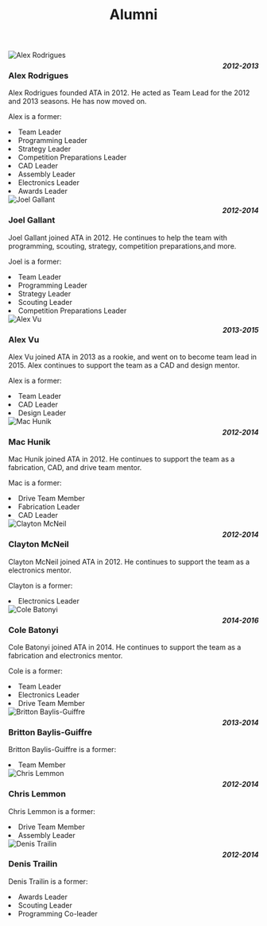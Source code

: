 ﻿---
layout: team 
title: Alumni 
files: |
 <link href="/resources/css/snav.css" rel="stylesheet">
 <link href="/resources/css/card.css" rel="stylesheet">
---
<main role="main">
	<div class="album py-4">
		<div class="container">
			<div class="row">
				<div class="col-md-4">
					<div class="card mb-4 box-shadow">
						<img class="img-fluid" alt="Alex Rodrigues" src="/resources/img/alumni/alex-rodrigues.jpg">
						<div class="card-body">
							<!--Name of mentor and year
							mentor was on the team-->
							<h3 class="card-text" 
							style="float:left">Alex Rodrigues</h3>
							<h4 class="card-text" 
							style="font-style:italic; float:right; 
							margin-top: 5px;">2012-2013</h4>
							<!--Desciption of mentor-->
							<p class="card-text" style="clear:both">Alex Rodrigues founded ATA in 2012. He acted as Team Lead for the 2012 and 2013 seasons. He has now moved on.</p>
							<!--Mentor's past leader positions-->
							<p class="card-text">Alex is a former:</p>
							<li class="card-text">Team Leader</li>
							<li class="card-text">Programming Leader</li>
							<li class="card-text">Strategy Leader</li>
							<li class="card-text">Competition Preparations Leader</li>
							<li class="card-text">CAD Leader</li>
							<li class="card-text">Assembly Leader</li>
							<li class="card-text">Electronics Leader</li>
							<li class="card-text">Awards Leader</li>
						</div>
					</div>
				</div>
				<div class="col-md-4">
					<div class="card mb-4 box-shadow">
						<img class="img-fluid" alt="Joel Gallant" src="/resources/img/alumni/joel-gallant.jpg">
						<div class="card-body">
							<h3 class="card-text" style="float:left">Joel Gallant</h3>
							<h4 class="card-text" style="font-style:italic; margin-top: 5px; float:right">2012-2014</h4>
							<p class="card-text" style="clear:both">Joel Gallant joined ATA in 2012. He continues to help the team with programming, scouting, strategy, competition preparations,and
								more.</p>
							<p class="card-text">Joel is a former:</p>
							<li class="card-text">Team Leader</li>
							<li class="card-text">Programming Leader</li>
							<li class="card-text">Strategy Leader</li>
							<li class="card-text">Scouting Leader</li>
							<li class="card-text">Competition Preparations Leader</li>
						</div>
					</div>
				</div>
				<div class="col-md-4">
					<div class="card mb-4 box-shadow">
						<img class="img-fluid" alt="Alex Vu" src="/resources/img/alumni/alex-vu.png">
						<div class="card-body">
							<h3 class="card-text" style="float:left">Alex Vu</h3>
							<h4 class="card-text" style="font-style:italic; margin-top:5px; float:right">2013-2015</h4>
							<p class="card-text" style="clear:both">Alex Vu joined ATA in 2013 as a rookie, and went on to become team lead in 2015. Alex continues to support the team
								as a CAD and design mentor.</p>
							<p class="card-text">Alex is a former:</p>
							<li class="card-text">Team Leader</li>
							<li class="card-text">CAD Leader</li>
							<li class="card-text">Design Leader</li>
						</div>
					</div>
				</div>
				<div class="col-md-4">
					<div class="card mb-4 box-shadow">
						<img class="img-fluid" alt="Mac Hunik" src="/resources/img/alumni/mac-hunik.png">
						<div class="card-body">
							<h3 class="card-text" style="float:left">Mac Hunik</h3>
							<h4 class="card-text" style="font-style:italic; margin-top:5px; float:right">2012-2014</h4>
							<p class="card-text" style="clear:both">Mac Hunik joined ATA in 2012. He continues to support the team as a fabrication, CAD, and drive team mentor.</p>
							<p class="card-text">Mac is a former:</p>
							<li class="card-text">Drive Team Member</li>
							<li class="card-text">Fabrication Leader</li>
							<li class="card-text">CAD Leader</li>
						</div>
					</div>
				</div>
				<div class="col-md-4">
					<div class="card mb-4 box-shadow">
						<img class="img-fluid" alt="Clayton McNeil" src="/resources/img/alumni/clayton-mcneil.jpg">
						<div class="card-body">
							<h3 class="card-text" style="float:left">Clayton McNeil</h3>
							<h4 class="card-text" style="font-style:italic; margin-top: 5px; float:right">2012-2014</h4>
							<p class="card-text" style="clear:both">Clayton McNeil joined ATA in 2012. He continues to support the team as a electronics mentor.</p>
							<p class="card-text">Clayton is a former:</p>
							<li class="card-text">Electronics Leader</li>
						</div>
					</div>
				</div>
				<div class="col-md-4">
					<div class="card mb-4 box-shadow">
						<img class="img-fluid" alt="Cole Batonyi" src="/resources/img/alumni/cole-batonyi.png">
						<div class="card-body">
							<h3 class="card-text" style="float:left">Cole Batonyi</h3>
							<h4 class="card-text" style="font-style:italic; margin-top: 5px; float:right">2014-2016</h4>
							<p class="card-text" style="clear:both">Cole Batonyi joined ATA in 2014. He continues to support the team as a fabrication and electronics mentor.</p>
							<p class="card-text">Cole is a former:</p>
							<li class="card-text">Team Leader</li>
							<li class="card-text">Electronics Leader</li>
							<li class="card-text">Drive Team Member</li>
						</div>
					</div>
				</div>
				<div class="col-md-4">
					<div class="card mb-4 box-shadow">
						<img class="img-fluid" alt="Britton Baylis-Guiffre" src="/resources/img/alumni/britton-baylis-giuffre.png">
						<div class="card-body">
							<h3 class="card-text" style="float:left">Britton Baylis-Guiffre</h3>
							<h4 class="card-text" style="font-style:italic; margin-top: 5px; float:right">2013-2014</h4>
							<p class="card-text" style="clear:both">Britton Baylis-Guiffre is a former:</p>
							<li class="card-text">Team Member</li>
						</div>
					</div>
				</div>
				<div class="col-md-4">
					<div class="card mb-4 box-shadow">
						<img class="img-fluid" alt="Chris Lemmon" src="/resources/img/alumni/chris-lemmon.png">
						<div class="card-body">
							<h3 class="card-text" style="float:left">Chris Lemmon</h3>
							<h4 class="card-text" style="font-style:italic; margin-top: 5px; float:right">2012-2014</h4>
							<p class="card-text" style="clear:both">Chris Lemmon is a former:</p>
							<li class="card-text">Drive Team Member</li>
							<li class="card-text">Assembly Leader</li>
						</div>
					</div>
				</div>
				<div class="col-md-4">
					<div class="card mb-4 box-shadow">
						<img class="img-fluid" alt="Denis Trailin" src="/resources/img/alumni/denis-trailin.jpg">
						<div class="card-body">
							<h3 class="card-text" style="float:left">Denis Trailin</h3>
							<h4 class="card-text" style="font-style:italic; margin-top: 5px; float:right">2012-2014</h4>
							<p class="card-text" style="clear:both">Denis Trailin is a former:</p>
							<li class="card-text">Awards Leader</li>
							<li class="card-text">Scouting Leader</li>
							<li class="card-text">Programming Co-leader</li>
						</div>
					</div>
				</div>
			</div>
		</div>
	</div>
</main>